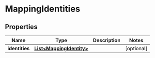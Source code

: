 
# MappingIdentities

## Properties
Name | Type | Description | Notes
------------ | ------------- | ------------- | -------------
**identities** | [**List&lt;MappingIdentity&gt;**](MappingIdentity.md) |  |  [optional]



